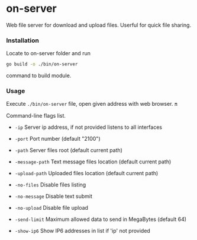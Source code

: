 # on-server

Web file server for download and upload files. Userful for quick file sharing.

### Installation

Locate to on-server folder and run 
```bash
go build -o ./bin/on-server
```
command to build module.

### Usage

Execute ```./bin/on-server``` file, open given address with web browser. :on:

Command-line flags list.

* ``-ip``    Server ip address, if not provided listens to all interfaces
*  ``-port`` Port number (default "2100")

* ``-path``  Server files root (default current path)
* ``-message-path`` Text message files location (default current path)
* ``-upload-path`` Uploaded files location (default current path)

* ``-no-files`` Disable files listing
* ``-no-message`` Disable text submit
* ``-no-upload`` Disable file upload

* ``-send-limit`` Maximum allowed data to send in MegaBytes (default 64)
* ``-show-ip6`` Show IP6 addresses in list if 'ip' not provided
        
